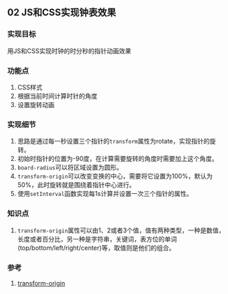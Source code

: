## 02 JS和CSS实现钟表效果

### 实现目标

用JS和CSS实现时钟的时分秒的指针动画效果

### 功能点

1. CSS样式
2. 根据当前时间计算时针的角度
3. 设置旋转动画

### 实现细节

1. 思路是通过每一秒设置三个指针的`transform`属性为rotate，实现指针的旋转。
2. 初始时指针的位置为-90度，在计算需要旋转的角度时需要加上这个角度。
3. `board-radius`可以将区域设置为圆形。
4. `transform-origin`可以改变变换的中心，需要将它设置为100%，默认为50%，此时旋转就是围绕着指针中心进行。
5. 使用`setInterval`函数实现每1s计算并设置一次三个指针的属性。


### 知识点

1. `transform-origin`属性可以由1、2或者3个值，值有两种类型，一种是数值，长度或者百分比，另一种是字符串，关键词，表方位的单词(top/bottom/left/right/center)等，取值则是他们的组合。

### 参考

1. [transform-origin](https://developer.mozilla.org/en-US/docs/Web/CSS/transform-origin)